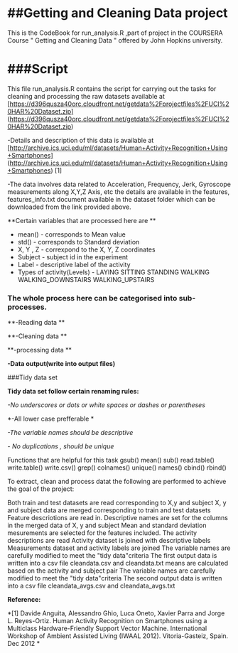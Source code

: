 ##Getting and Cleaning Data project
===================================

This is the CodeBook for run_analysis.R ,part of project in the COURSERA Course " Getting and Cleaning Data " offered by John Hopkins university.

###Script
=======================

This file run_analysis.R contains the script for carrying out the tasks for cleaning and processing the raw datasets available at [https://d396qusza40orc.cloudfront.net/getdata%2Fprojectfiles%2FUCI%20HAR%20Dataset.zip] (https://d396qusza40orc.cloudfront.net/getdata%2Fprojectfiles%2FUCI%20HAR%20Dataset.zip)

-Details and description of this data is available at [http://archive.ics.uci.edu/ml/datasets/Human+Activity+Recognition+Using+Smartphones] (http://archive.ics.uci.edu/ml/datasets/Human+Activity+Recognition+Using+Smartphones) [1]

-The data involves data related to Acceleration, Frequency, Jerk, Gyroscope measurements along X,Y,Z Axis, etc the details are available in the features, features_info.txt document available in the dataset folder which can be downloaded from the link provided above. 

**Certain variables that are processed here are **

- mean() - corresponds to Mean value 
- std() - corresponds to Standard deviation
- X, Y , Z - correxpond to the X, Y, Z coordinates
- Subject - subject id in the experiment 
- Label - descriptive label of the activity 
- Types of activity(Levels) - LAYING SITTING STANDING WALKING WALKING_DOWNSTAIRS WALKING_UPSTAIRS

### The whole process here can be categorised into sub-processes.

**-Reading data **

**-Cleaning data **

**-processing data **

**-Data output(write into output files)**


###Tidy data set

**Tidy data set follow certain renaming rules:**

*-No underscores or dots or white spaces or dashes or parentheses*

*-All lower case prefferable *

*-The variable names should be descriptive*

*- No duplications , should be unique*


Functions that are helpful for this task 
gsub()
mean()
sub()
read.table()
write.table()
write.csv()
grep()
colnames()
unique()
names()
cbind()
rbind()



To extract, clean and process datat the following are performed to achieve the goal of the project:

Both train and test datasets are read corresponding to X,y and subject
X, y and subject data are merged corresponding to train and test datasets
Feature descriotions are read in.
Descriptive names are set for the columns in the merged data of X, y and subject
Mean and standard deviation mesurements are selected for the features included.
The activity descriptions are read
Activity dataset is joined with descriptive labels
Measurements dataset and  activity labels are joined
The variable names are carefully modified to meet the "tidy data"criteria
The first output data is written into a csv file cleandata.csv and cleandata.txt
means are calculated based on the activity and subject pair
The variable names are carefully modified to meet the "tidy data"criteria
The second output data is written into a csv file cleandata_avgs.csv and cleandata_avgs.txt


**Reference:**

*[1] Davide Anguita, Alessandro Ghio, Luca Oneto, Xavier Parra and Jorge L. Reyes-Ortiz. Human Activity Recognition on Smartphones using a Multiclass Hardware-Friendly Support Vector Machine. International Workshop of Ambient Assisted Living (IWAAL 2012). Vitoria-Gasteiz, Spain. Dec 2012 *
